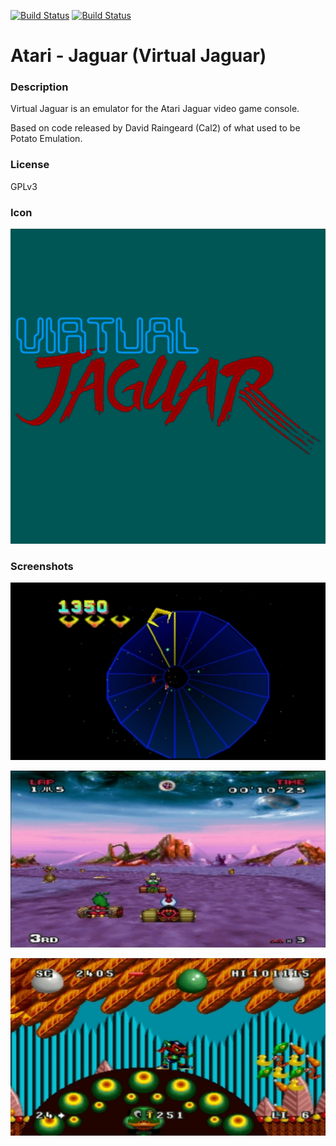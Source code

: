 [![Build Status](https://travis-ci.org/kodi-game/game.libretro.virtualjaguar.svg?branch=master)](https://travis-ci.org/kodi-game/game.libretro.virtualjaguar)
[![Build Status](https://ci.appveyor.com/api/projects/status/github/kodi-game/game.libretro.virtualjaguar?svg=true)](https://ci.appveyor.com/project/kodi-game/game-libretro-virtualjaguar)

# Atari - Jaguar (Virtual Jaguar)

### Description
Virtual Jaguar is an emulator for the Atari Jaguar video game console.

Based on code released by David Raingeard (Cal2) of what used to be Potato Emulation.

### License
GPLv3

### Icon

![Icon](game.libretro.virtualjaguar/resources/icon.png)

### Screenshots

![Screenshot](game.libretro.virtualjaguar/resources/screenshot-01.jpg)

![Screenshot](game.libretro.virtualjaguar/resources/screenshot-02.jpg)

![Screenshot](game.libretro.virtualjaguar/resources/screenshot-03.jpg)


